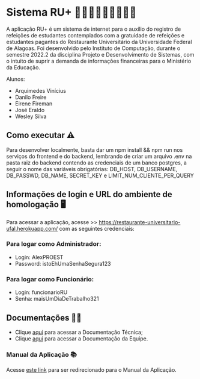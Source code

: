 # Sistema RU+ 👨🏻‍💻👩🏻‍🎓👨🏻‍🎓

A aplicação RU+ é um sistema de internet para o auxílio do registro de refeições de estudantes contemplados com a gratuidade de refeições e estudantes pagantes do Restaurante Universitário da Universidade Federal de Alagoas.  Foi desenvolvido pelo Instituto de Computação, durante o semestre 2022.2 da disciplina Projeto e Desenvolvimento de Sistemas, com o intuito de suprir a demanda de informações financeiras para o Ministério da Educação.  

Alunos:
- Arquimedes Vinícius 
- Danilo Freire
- Eirene Fireman
- José Eraldo
- Wesley Silva


## Como executar ⚠️

Para desenvolver localmente, basta dar um npm install && npm run nos serviços do frontend e do backend, lembrando de criar um arquivo .env na pasta raiz do backend contendo as credenciais de um banco postgres, a seguir o nome das variáveis obrigatórias: DB_HOST, DB_USERNAME, DB_PASSWD, DB_NAME, SECRET_KEY e LIMIT_NUM_CLIENTE_PER_QUERY

## Informações de login e URL do ambiente de homologação 🖥️

Para acessar a aplicação, acesse >> https://restaurante-universitario-ufal.herokuapp.com/ com as seguintes credenciais: 

### Para logar como Administrador:
- Login: AlexPROEST
- Password: istoEhUmaSenhaSegura123

### Para logar como Funcionário: 
- Login: funcionarioRU
- Senha: maisUmDiaDeTrabalho321

## Documentações 📄📃
- Clique [aqui](https://drive.google.com/drive/folders/1EIDP4p-Wo0za1N68_VSunKPJ9H6XwsNW?usp=sharing) para acessar a Documentação Técnica;
- Clique [aqui](https://drive.google.com/drive/folders/109q4WxEyHbUEBvGUaZuBM6YEZRYqmRnh?usp=sharing) para acessar a Documentação da Equipe.

### Manual da Aplicação 📚

Acesse [este link](https://docs.google.com/document/d/1Eht1RmD9ZckZUs-57kmlgs6D0OaiRlXl/edit?usp=sharing&ouid=106259741160272126615&rtpof=true&sd=true) para ser redirecionado para o Manual da Aplicação.











